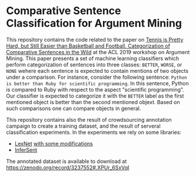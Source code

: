 # Comparative Sentence Classification for Argument Mining

This repository contains the code related to the paper on [Tennis is Pretty Hard, but Still Easier than Basketball and Football. Categorization of Comparative Sentences in the Wild](https://arxiv.org/abs/1809.06152) at the ACL 2019 workshop on Argument Mining. This paper presents a set of machine learning classifiers which perform categorization of sentences into three classes: ``BETTER``, ``WORSE``, or ``NONE`` wehere each sentence is expected to contain mentions of two objects under a comparison. For instance, consider the following sentence: 
``Python is better than Ruby for scientific programming``. In this sentence, Python is compared to Ruby with respect to the aspect "scientific programming". Our classifier is expected to categorize it with the ``BETTER`` label as the first mentioned object is better than the second mentioned objext. Based on such comparisons one can compare objects in general. 

This repository contains also the result of crowdsourcing annotation campaign to create a training dataset, and the result of serveral classification experiments. In the experiments we rely on some libraries:

* [LexNet](https://github.com/vered1986/LexNET) [with some modifications](https://github.com/ablx/LexNET)
* [InferSent](https://github.com/facebookresearch/InferSent)

The annotated dataset is available to download at https://zenodo.org/record/3237552#.XPUr_6SxVqI